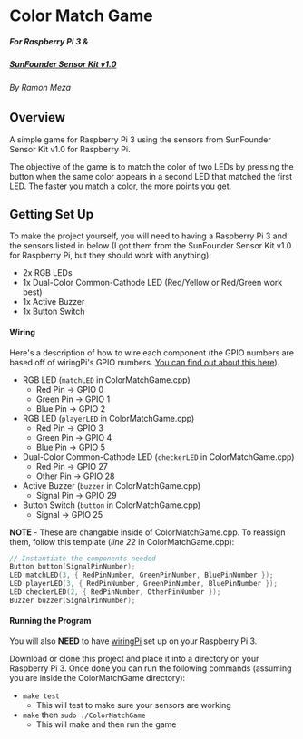 # Color Match Game
##### For Raspberry Pi 3 &
##### [SunFounder Sensor Kit v1.0](https://www.sunfounder.com/learn/category/Sensor-Kit-v1-0-for-Raspberry-Pi.html)
###### By Ramon Meza

## Overview
A simple game for Raspberry Pi 3 using the sensors from SunFounder Sensor Kit v1.0 for Raspberry Pi.

The objective of the game is to match the color of two LEDs by pressing the button when the same color appears in a second LED that matched the first LED. The faster you match a color, the more points you get.

## Getting Set Up
To make the project yourself, you will need to having a Raspberry Pi 3 and the sensors listed in below (I got them from the SunFounder Sensor Kit v1.0 for Raspberry Pi, but they should work with anything):
- 2x RGB LEDs
- 1x Dual-Color Common-Cathode LED (Red/Yellow or Red/Green work best)
- 1x Active Buzzer
- 1x Button Switch

#### Wiring
Here's a description of how to wire each component (the GPIO numbers are based off of wiringPi's GPIO numbers. [You can find out about this here](http://wiringpi.com/pins/)).

- RGB LED (`matchLED` in ColorMatchGame.cpp)
    - Red Pin -> GPIO 0
    - Green Pin -> GPIO 1
    - Blue Pin -> GPIO 2
- RGB LED (`playerLED` in ColorMatchGame.cpp)
    - Red Pin -> GPIO 3
    - Green Pin -> GPIO 4
    - Blue Pin -> GPIO 5
- Dual-Color Common-Cathode LED (`checkerLED` in ColorMatchGame.cpp)
    - Red Pin -> GPIO 27
    - Other Pin -> GPIO 28
- Active Buzzer (`buzzer` in ColorMatchGame.cpp)
    - Signal Pin -> GPIO 29
- Button Switch (`button` in ColorMatchGame.cpp)
    - Signal -> GPIO 25

**NOTE** - These are changable inside of ColorMatchGame.cpp. To reassign them, follow this template (*line 22* in ColorMatchGame.cpp):
```c++
// Instantiate the components needed
Button button(SignalPinNumber);
LED matchLED(3, { RedPinNumber, GreenPinNumber, BluePinNumber });
LED playerLED(3, { RedPinNumber, GreenPinNumber, BluePinNumber });
LED checkerLED(2, { RedPinNumber, OtherPinNumber });
Buzzer buzzer(SignalPinNumber);
```

#### Running the Program
You will also **NEED** to have [wiringPi](http://wiringpi.com/) set up on your Raspberry Pi 3.

Download or clone this project and place it into a directory on your Raspberry Pi 3. Once done you can run the following commands (assuming you are inside the ColorMatchGame directory):
- `make test`
    - This will test to make sure your sensors are working
- `make` then `sudo ./ColorMatchGame`
    - This will make and then run the game